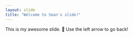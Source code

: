 ```yaml
---
layout: slide
title: "Welcome to Sean's slide!"
---
```

This is my awesome slide. :tada:
Use the left arrow to go back!
